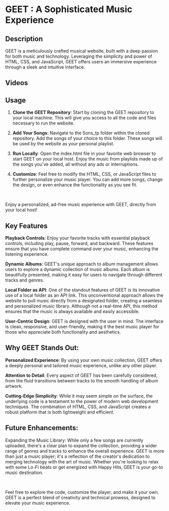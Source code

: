 # GEET : A Sophisticated Music Experience

## Description

GEET is a meticulously crafted musical website, built with a deep passion for both music and technology. Leveraging the simplicity and power of HTML, CSS, and JavaScript, GEET offers users an immersive experience through a sleek and intuitive interface.

## Videos

## Usage

1. **Clone the GEET Repository**: Start by cloning the GEET repository to your local machine. This will give you access to all the code and files necessary to run the website.
2. **Add Your Songs**: Navigate to the Sons_tp folder within the cloned repository. Add the songs of your choice to this folder. These songs will be used by the website as your personal playlist.
3. **Run Locally**: Open the index.html file in your favorite web browser to start GEET on your local host. Enjoy the music from playlists made up of the songs you've added, all without any ads or interruptions.

4. **Customize**: Feel free to modify the HTML, CSS, or JavaScript files to further personalize your music player. You can add more songs, change the design, or even enhance the functionality as you see fit.

<br>

Enjoy a personalized, ad-free music experience with GEET, directly from your local host!

## Key Features

**Playback Controls**: Enjoy your favorite tracks with essential playback controls, including play, pause, forward, and backward. These features ensure that you have complete command over your music, enhancing the listening experience.

**Dynamic Albums**: GEET's unique approach to album management allows users to explore a dynamic collection of music albums. Each album is beautifully presented, making it easy for users to navigate through different tracks and genres.

**Local Folder as API**: One of the standout features of GEET is its innovative use of a local folder as an API link. This unconventional approach allows the website to pull music directly from a designated folder, creating a seamless and personalized music library. Although not a real-time API, this method ensures that the music is always available and easily accessible.

**User-Centric Design**: GEET is designed with the user in mind. The interface is clean, responsive, and user-friendly, making it the best music player for those who appreciate both functionality and aesthetics.


## Why GEET Stands Out:

**Personalized Experience**: By using your own music collection, GEET offers a deeply personal and tailored music experience, unlike any other player.

**Attention to Detail**: Every aspect of GEET has been carefully considered, from the fluid transitions between tracks to the smooth handling of album artwork.

**Cutting-Edge Simplicity**: While it may seem simple on the surface, the underlying code is a testament to the power of modern web development techniques. The combination of HTML, CSS, and JavaScript creates a robust platform that is both lightweight and efficient.

## Future Enhancements:

Expanding the Music Library: While only a few songs are currently uploaded, there's a clear plan to expand the collection, providing a wider range of genres and tracks to enhance the overall experience.
GEET is more than just a music player; it's a reflection of the creator's dedication to merging technology with the art of music. Whether you're looking to relax with some Lo-Fi beats or get energized with Happy Hits, GEET is your go-to music destination.

<br>

Feel free to explore the code, customize the player, and make it your own. GEET is a perfect blend of creativity and technical prowess, designed to elevate your music experience.
